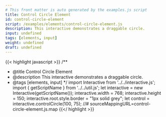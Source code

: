 ```yaml
---
# This front matter is auto generated by the examples.js script
title: Control Circle Element
id: control-circle-element
script: /examples/elements/control-circle-element.js
description: This interactive demonstrates a draggable circle.
input: undefined
tags: [elements, input]
weight: undefined
draft: undefined
---
```


{{< highlight javascript >}}
/**
* @title Control Circle Element
* @description This interactive demonstrates a draggable circle.
* @tags [elements, input]
*/
import Interactive from '../../interactive.js';
import { getScriptName } from '../../util.js';
let interactive = new Interactive(getScriptName());
interactive.width = 768;
interactive.height = 150;
interactive.root.style.border = "1px solid grey";
let control = interactive.controlCircle(100, 75);
//# sourceMappingURL=control-circle-element.js.map
{{</ highlight >}}

